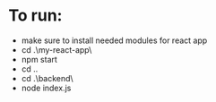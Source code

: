 # To run:
- make sure to install needed modules for react app
- cd .\my-react-app\
- npm start
- cd ..
- cd .\backend\
- node index.js
